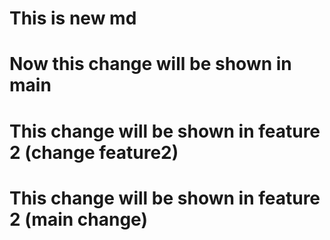 # This is new md
# Now this change will be shown in main
# This change will be shown in feature 2 (change feature2)
# This change will be shown in feature 2 (main change)

